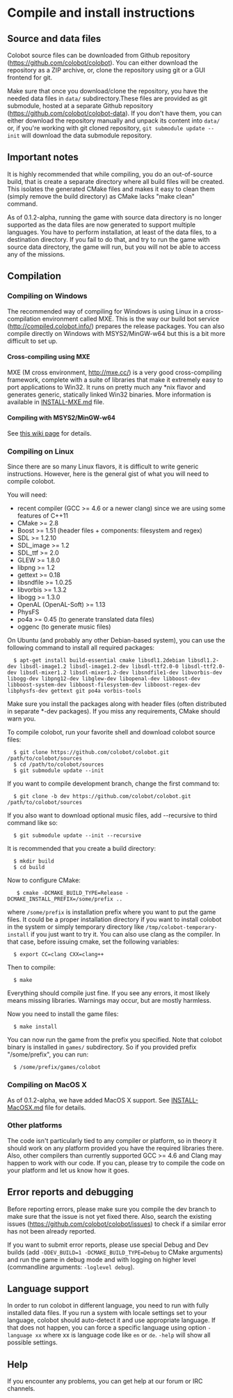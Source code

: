 # Compile and install instructions

## Source and data files

Colobot source files can be downloaded from Github repository (https://github.com/colobot/colobot). You can either download
the repository as a ZIP archive, or, clone the repository using git or a GUI frontend for git.

Make sure that once you download/clone the repository, you have the needed data files in `data/` subdirectory.These files
are provided as git submodule, hosted at a separate Github repository (https://github.com/colobot/colobot-data).
If you don't have them, you can either download the repository manually and unpack its content into `data/` or,
if you're working with git cloned repository, `git submodule update --init` will download the data submodule repository.


## Important notes

It is highly recommended that while compiling, you do an out-of-source build, that is create a separate directory where all build files
will be created. This isolates the generated CMake files and makes it easy to clean them (simply remove the build directory)
as CMake lacks "make clean" command.

As of 0.1.2-alpha, running the game with source data directory is no longer supported as the data files
are now generated to support multiple languages. You have to perform installation, at least of the data files, to a destination
directory. If you fail to do that, and try to run the game with source data directory, the game will run, but you will not be able to access
any of the missions.


## Compilation

### Compiling on Windows

The recommended way of compiling for Windows is using Linux in a cross-compilation environment called MXE.
This is the way our build bot service (http://compiled.colobot.info/) prepares the release packages.
You can also compile directly on Windows with MSYS2/MinGW-w64 but this is a bit more difficult to set up.

#### Cross-compiling using MXE

MXE (M cross environment, http://mxe.cc/) is a very good cross-compiling framework, complete with a suite of libraries
that make it extremely easy to port applications to Win32. It runs on pretty much any *nix flavor and generates generic,
statically linked Win32 binaries. More information is available in
[INSTALL-MXE.md](INSTALL-MXE.md) file.

#### Compiling with MSYS2/MinGW-w64

See [this wiki page](http://colobot.info/wiki/dev/Compiling_GOLD_on_Windows_with_MSYS2) for details.


### Compiling on Linux

Since there are so many Linux flavors, it is difficult to write generic instructions. However, here is the general gist of what
you will need to compile colobot.

You will need:
 * recent compiler (GCC >= 4.6 or a newer clang) since we are using some features of C++11
 * CMake >= 2.8
 * Boost >= 1.51 (header files + components: filesystem and regex)
 * SDL >= 1.2.10
 * SDL_image >= 1.2
 * SDL_ttf >= 2.0
 * GLEW >= 1.8.0
 * libpng >= 1.2
 * gettext >= 0.18
 * libsndfile >= 1.0.25
 * libvorbis >= 1.3.2
 * libogg >= 1.3.0
 * OpenAL (OpenAL-Soft) >= 1.13
 * PhysFS
 * po4a >= 0.45 (to generate translated data files)
 * oggenc (to generate music files)

On Ubuntu (and probably any other Debian-based system), you can use the following command to install all required packages:
```
  $ apt-get install build-essential cmake libsdl1.2debian libsdl1.2-dev libsdl-image1.2 libsdl-image1.2-dev libsdl-ttf2.0-0 libsdl-ttf2.0-dev libsdl-mixer1.2 libsdl-mixer1.2-dev libsndfile1-dev libvorbis-dev libogg-dev libpng12-dev libglew-dev libopenal-dev libboost-dev libboost-system-dev libboost-filesystem-dev libboost-regex-dev libphysfs-dev gettext git po4a vorbis-tools
```

Make sure you install the packages along with header files (often distributed in separate *-dev packages). If you miss any requirements,
CMake should warn you.

To compile colobot, run your favorite shell and download colobot source files:
```
  $ git clone https://github.com/colobot/colobot.git /path/to/colobot/sources
  $ cd /path/to/colobot/sources
  $ git submodule update --init
```
If you want to compile development branch, change the first command to:
```
  $ git clone -b dev https://github.com/colobot/colobot.git /path/to/colobot/sources
```
If you also want to download optional music files, add --recursive to third command like so:
```
  $ git submodule update --init --recursive
```
It is recommended that you create a build directory:
```
  $ mkdir build
  $ cd build
```
Now to configure CMake:
```
   $ cmake -DCMAKE_BUILD_TYPE=Release -DCMAKE_INSTALL_PREFIX=/some/prefix ..
```
where `/some/prefix` is installation prefix where you want to put the game files. It could be a proper installation directory
if you want to install colobot in the system or simply temporary directory like `/tmp/colobot-temporary-install` if you just want to try it.
You can also use clang as the compiler. In that case, before issuing cmake, set the following variables:
```
  $ export CC=clang CXX=clang++
```
Then to compile:
```
  $ make
```
Everything should compile just fine. If you see any errors, it most likely means missing libraries. Warnings may occur,
but are mostly harmless.

Now you need to install the game files:
```
  $ make install
```
You can now run the game from the prefix you specified. Note that colobot binary is installed in `games/` subdirectory.
So if you provided prefix "/some/prefix", you can run:
```
  $ /some/prefix/games/colobot
```

### Compiling on MacOS X

As of 0.1.2-alpha, we have added MacOS X support. See [INSTALL-MacOSX.md](https://github.com/colobot/colobot/blob/master/INSTALL-MacOSX.md)
file for details.


### Other platforms

The code isn't particularly tied to any compiler or platform, so in theory it should work on any platform provided you have
the required libraries there.  Also, other compilers than currently supported GCC >= 4.6 and Clang may happen to work with our code.
If you can, please try to compile the code on your platform and let us know how it goes.


## Error reports and debugging

Before reporting errors, please make sure you compile the dev branch to make sure that the issue is not yet fixed there. Also, search the
existing issues (https://github.com/colobot/colobot/issues) to check if a similar error has not been already reported.

If you want to submit error reports, please use special Debug and Dev builds (add `-DDEV_BUILD=1 -DCMAKE_BUILD_TYPE=Debug` to CMake arguments)
and run the game in debug mode and with logging on higher level (commandline arguments: `-loglevel debug`).


## Language support

In order to run colobot in different language, you need to run with fully installed data files.
If you run a system with locale settings set to your language, colobot should auto-detect it and use appropriate language. If that does not happen,
you can force a specific language using option `-language xx` where xx is language code like `en` or `de`. `-help` will show all possible settings.


## Help

If you encounter any problems, you can get help at our forum or IRC channels.
